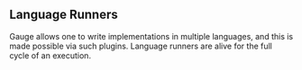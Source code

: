 ## Language Runners

Gauge allows one to write implementations in multiple languages, and this is made possible via such plugins. Language runners are alive for the full cycle of an execution.

